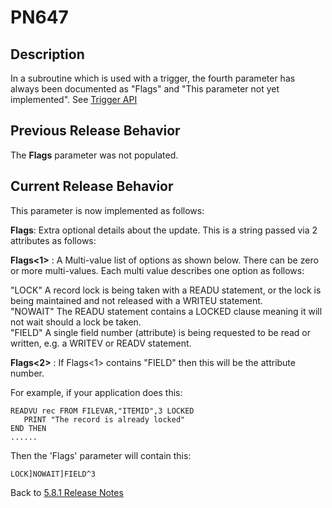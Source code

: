 # PN647

<PageHeader />

## Description

In a subroutine which is used with a trigger, the fourth parameter has always been documented as "Flags" and "This parameter not yet implemented".  See [Trigger API](./../../../../triggers/trigger-api/README.md)

## Previous Release Behavior

The **Flags** parameter was not populated.

## Current Release Behavior

This parameter is now implemented as follows:

**Flags**: Extra optional details about the update. This is a string passed via 2 attributes as follows:  

**Flags<1>** : A Multi-value list of options as shown below. There can be zero or more multi-values. Each multi value describes one option as follows:  

"LOCK"    A record lock is being taken with a READU statement, or the lock is being maintained and not released with a WRITEU statement.  
"NOWAIT"  The READU statement contains a LOCKED clause meaning it will not wait should a lock be taken.  
"FIELD"   A single field number (attribute) is being requested to be read or written, e.g. a WRITEV or READV statement.  

**Flags<2>** : If Flags<1> contains "FIELD" then this will be the attribute number.  

For example, if your application does this:

```
READVU rec FROM FILEVAR,"ITEMID",3 LOCKED
   PRINT "The record is already locked"
END THEN
......
```

Then the 'Flags' parameter will contain this:

```
LOCK]NOWAIT]FIELD^3
```

Back to [5.8.1 Release Notes](./../README.md)
  
<PageFooter />
